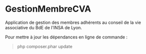 GestionMembreCVA
================

Application de gestion des membres adhérents au conseil de la vie associative du BdE de l'INSA de Lyon.

Pour mettre à jour les dépendances en ligne de commande :
> php composer.phar update
